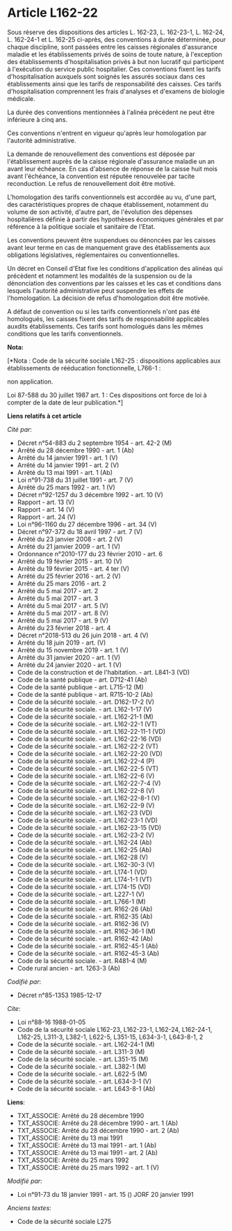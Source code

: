 # Article L162-22

Sous réserve des dispositions des articles L. 162-23, L. 162-23-1, L. 162-24, L. 162-24-1 et L. 162-25 ci-après, des
conventions à durée déterminée, pour chaque discipline, sont passées entre les caisses régionales d'assurance maladie et les
établissements privés de soins de toute nature, à l'exception des établissements d'hospitalisation privés à but non lucratif
qui participent à l'exécution du service public hospitalier. Ces conventions fixent les tarifs d'hospitalisation auxquels
sont soignés les assurés sociaux dans ces établissements ainsi que les tarifs de responsabilité des caisses. Ces tarifs
d'hospitalisation comprennent les frais d'analyses et d'examens de biologie médicale.

La durée des conventions mentionnées à l'alinéa précédent ne peut être inférieure à cinq ans.

Ces conventions n'entrent en vigueur qu'après leur homologation par l'autorité administrative.

La demande de renouvellement des conventions est déposée par l'établissement auprès de la caisse régionale d'assurance
maladie un an avant leur échéance. En cas d'absence de réponse de la caisse huit mois avant l'échéance, la convention est
réputée renouvelée par tacite reconduction. Le refus de renouvellement doit être motivé.

L'homologation des tarifs conventionnels est accordée au vu, d'une part, des caractéristiques propres de chaque
établissement, notamment du volume de son activité, d'autre part, de l'évolution des dépenses hospitalières définie à partir
des hypothèses économiques générales et par référence à la politique sociale et sanitaire de l'Etat.

Les conventions peuvent être suspendues ou dénoncées par les caisses avant leur terme en cas de manquement grave des
établissements aux obligations législatives, réglementaires ou conventionnelles.

Un décret en Conseil d'Etat fixe les conditions d'application des alinéas qui précèdent et notamment les modalités de la
suspension ou de la dénonciation des conventions par les caisses et les cas et conditions dans lesquels l'autorité
administrative peut suspendre les effets de l'homologation. La décision de refus d'homologation doit être motivée.

A défaut de convention ou si les tarifs conventionnels n'ont pas été homologués, les caisses fixent des tarifs de
responsabilité applicables auxdits établissements. Ces tarifs sont homologués dans les mêmes conditions que les tarifs
conventionnels.

**Nota:**

[*Nota : Code de la sécurité sociale L162-25 : dispositions applicables aux établissements de rééducation fonctionnelle,
L766-1 :

non application.

Loi 87-588 du 30 juillet 1987 art. 1 : Ces dispositions ont force de loi à compter de la date de leur publication.*]

**Liens relatifs à cet article**

_Cité par_:

  - Décret n°54-883 du 2 septembre 1954 - art. 42-2 (M)
  - Arrêté du 28 décembre 1990 - art. 1 (Ab)
  - Arrêté du 14 janvier 1991 - art. 1 (V)
  - Arrêté du 14 janvier 1991 - art. 2 (V)
  - Arrêté du 13 mai 1991 - art. 1 (Ab)
  - Loi n°91-738 du 31 juillet 1991 - art. 7 (V)
  - Arrêté du 25 mars 1992 - art. 1 (V)
  - Décret n°92-1257 du 3 décembre 1992 - art. 10 (V)
  - Rapport - art. 13 (V)
  - Rapport - art. 14 (V)
  - Rapport - art. 24 (V)
  - Loi n°96-1160 du 27 décembre 1996 - art. 34 (V)
  - Décret n°97-372 du 18 avril 1997 - art. 7 (V)
  - Arrêté du 23 janvier 2008 - art. 2 (V)
  - Arrêté du 21 janvier 2009 - art. 1 (V)
  - Ordonnance n°2010-177 du 23 février 2010 - art. 6
  - Arrêté du 19 février 2015 - art. 10 (V)
  - Arrêté du 19 février 2015 - art. 4 ter (V)
  - Arrêté du 25 février 2016 - art. 2 (V)
  - Arrêté du 25 mars 2016 - art. 2
  - Arrêté du 5 mai 2017 - art. 2
  - Arrêté du 5 mai 2017 - art. 3
  - Arrêté du 5 mai 2017 - art. 5 (V)
  - Arrêté du 5 mai 2017 - art. 8 (V)
  - Arrêté du 5 mai 2017 - art. 9 (V)
  - Arrêté du 23 février 2018 - art. 4
  - Décret n°2018-513 du 26 juin 2018 - art. 4 (V)
  - Arrêté du 18 juin 2019 - art. (V)
  - Arrêté du 15 novembre 2019 - art. 1 (V)
  - Arrêté du 31 janvier 2020 - art. 1 (V)
  - Arrêté du 24 janvier 2020 - art. 1 (V)
  - Code de la construction et de l'habitation. - art. L841-3 (VD)
  - Code de la santé publique - art. D712-41 (Ab)
  - Code de la santé publique - art. L715-12 (M)
  - Code de la santé publique - art. R715-10-2 (Ab)
  - Code de la sécurité sociale. - art. D162-17-2 (V)
  - Code de la sécurité sociale. - art. L162-1-17 (V)
  - Code de la sécurité sociale. - art. L162-21-1 (M)
  - Code de la sécurité sociale. - art. L162-22-1 (VT)
  - Code de la sécurité sociale. - art. L162-22-11-1 (VD)
  - Code de la sécurité sociale. - art. L162-22-16 (VD)
  - Code de la sécurité sociale. - art. L162-22-2 (VT)
  - Code de la sécurité sociale. - art. L162-22-20 (VD)
  - Code de la sécurité sociale. - art. L162-22-4 (P)
  - Code de la sécurité sociale. - art. L162-22-5 (VT)
  - Code de la sécurité sociale. - art. L162-22-6 (V)
  - Code de la sécurité sociale. - art. L162-22-7-4 (V)
  - Code de la sécurité sociale. - art. L162-22-8 (V)
  - Code de la sécurité sociale. - art. L162-22-8-1 (V)
  - Code de la sécurité sociale. - art. L162-22-9 (V)
  - Code de la sécurité sociale. - art. L162-23 (VD)
  - Code de la sécurité sociale. - art. L162-23-1 (VD)
  - Code de la sécurité sociale. - art. L162-23-15 (VD)
  - Code de la sécurité sociale. - art. L162-23-2 (V)
  - Code de la sécurité sociale. - art. L162-24 (Ab)
  - Code de la sécurité sociale. - art. L162-25 (Ab)
  - Code de la sécurité sociale. - art. L162-28 (V)
  - Code de la sécurité sociale. - art. L162-30-3 (V)
  - Code de la sécurité sociale. - art. L174-1 (VD)
  - Code de la sécurité sociale. - art. L174-1-1 (VT)
  - Code de la sécurité sociale. - art. L174-15 (VD)
  - Code de la sécurité sociale. - art. L227-1 (V)
  - Code de la sécurité sociale. - art. L766-1 (M)
  - Code de la sécurité sociale. - art. R162-26 (Ab)
  - Code de la sécurité sociale. - art. R162-35 (Ab)
  - Code de la sécurité sociale. - art. R162-36 (V)
  - Code de la sécurité sociale. - art. R162-36-1 (M)
  - Code de la sécurité sociale. - art. R162-42 (Ab)
  - Code de la sécurité sociale. - art. R162-45-1 (Ab)
  - Code de la sécurité sociale. - art. R162-45-3 (Ab)
  - Code de la sécurité sociale. - art. R481-4 (M)
  - Code rural ancien - art. 1263-3 (Ab)

_Codifié par_:

  - Décret n°85-1353 1985-12-17

_Cite_:

  - Loi n°88-16 1988-01-05
  - Code de la sécurité sociale L162-23, L162-23-1, L162-24, L162-24-1, L162-25, L311-3, L382-1, L622-5, L351-15, L634-3-1, L643-8-1, 2
  - Code de la sécurité sociale. - art. L162-24-1 (M)
  - Code de la sécurité sociale. - art. L311-3 (M)
  - Code de la sécurité sociale. - art. L351-15 (M)
  - Code de la sécurité sociale. - art. L382-1 (M)
  - Code de la sécurité sociale. - art. L622-5 (M)
  - Code de la sécurité sociale. - art. L634-3-1 (V)
  - Code de la sécurité sociale. - art. L643-8-1 (Ab)

**Liens**:

  - TXT_ASSOCIE: Arrêté du 28 décembre 1990
  - TXT_ASSOCIE: Arrêté du 28 décembre 1990 - art. 1 (Ab)
  - TXT_ASSOCIE: Arrêté du 28 décembre 1990 - art. 2 (Ab)
  - TXT_ASSOCIE: Arrêté du 13 mai 1991
  - TXT_ASSOCIE: Arrêté du 13 mai 1991 - art. 1 (Ab)
  - TXT_ASSOCIE: Arrêté du 13 mai 1991 - art. 2 (Ab)
  - TXT_ASSOCIE: Arrêté du 25 mars 1992
  - TXT_ASSOCIE: Arrêté du 25 mars 1992 - art. 1 (V)

_Modifié par_:

  - Loi n°91-73 du 18 janvier 1991 - art. 15 () JORF 20 janvier 1991

_Anciens textes_:

  - Code de la sécurité sociale L275
